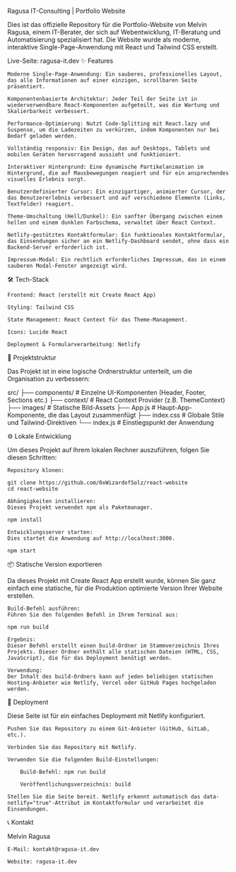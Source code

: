 Ragusa IT-Consulting | Portfolio Website

Dies ist das offizielle Repository für die Portfolio-Website von Melvin Ragusa, einem IT-Berater, der sich auf Webentwicklung, IT-Beratung und Automatisierung spezialisiert hat. Die Website wurde als moderne, interaktive Single-Page-Anwendung mit React und Tailwind CSS erstellt.

Live-Seite: ragusa-it.dev
✨ Features

    Moderne Single-Page-Anwendung: Ein sauberes, professionelles Layout, das alle Informationen auf einer einzigen, scrollbaren Seite präsentiert.

    Komponentenbasierte Architektur: Jeder Teil der Seite ist in wiederverwendbare React-Komponenten aufgeteilt, was die Wartung und Skalierbarkeit verbessert.

    Performance-Optimierung: Nutzt Code-Splitting mit React.lazy und Suspense, um die Ladezeiten zu verkürzen, indem Komponenten nur bei Bedarf geladen werden.

    Vollständig responsiv: Ein Design, das auf Desktops, Tablets und mobilen Geräten hervorragend aussieht und funktioniert.

    Interaktiver Hintergrund: Eine dynamische Partikelanimation im Hintergrund, die auf Mausbewegungen reagiert und für ein ansprechendes visuelles Erlebnis sorgt.

    Benutzerdefinierter Cursor: Ein einzigartiger, animierter Cursor, der das Benutzererlebnis verbessert und auf verschiedene Elemente (Links, Textfelder) reagiert.

    Theme-Umschaltung (Hell/Dunkel): Ein sanfter Übergang zwischen einem hellen und einem dunklen Farbschema, verwaltet über React Context.

    Netlify-gestütztes Kontaktformular: Ein funktionales Kontaktformular, das Einsendungen sicher an ein Netlify-Dashboard sendet, ohne dass ein Backend-Server erforderlich ist.

    Impressum-Modal: Ein rechtlich erforderliches Impressum, das in einem sauberen Modal-Fenster angezeigt wird.

🛠️ Tech-Stack

    Frontend: React (erstellt mit Create React App)

    Styling: Tailwind CSS

    State Management: React Context für das Theme-Management.

    Icons: Lucide React

    Deployment & Formularverarbeitung: Netlify

📂 Projektstruktur

Das Projekt ist in eine logische Ordnerstruktur unterteilt, um die Organisation zu verbessern:

src/
├── components/      # Einzelne UI-Komponenten (Header, Footer, Sections etc.)
├── context/         # React Context Provider (z.B. ThemeContext)
├── images/          # Statische Bild-Assets
├── App.js           # Haupt-App-Komponente, die das Layout zusammenfügt
├── index.css        # Globale Stile und Tailwind-Direktiven
└── index.js         # Einstiegspunkt der Anwendung

⚙️ Lokale Entwicklung

Um dieses Projekt auf Ihrem lokalen Rechner auszuführen, folgen Sie diesen Schritten:

    Repository klonen:

    git clone https://github.com/0xWizardofSolz/react-website
    cd react-website

    Abhängigkeiten installieren:
    Dieses Projekt verwendet npm als Paketmanager.

    npm install

    Entwicklungsserver starten:
    Dies startet die Anwendung auf http://localhost:3000.

    npm start

📦 Statische Version exportieren

Da dieses Projekt mit Create React App erstellt wurde, können Sie ganz einfach eine statische, für die Produktion optimierte Version Ihrer Website erstellen.

    Build-Befehl ausführen:
    Führen Sie den folgenden Befehl in Ihrem Terminal aus:

    npm run build

    Ergebnis:
    Dieser Befehl erstellt einen build-Ordner im Stammverzeichnis Ihres Projekts. Dieser Ordner enthält alle statischen Dateien (HTML, CSS, JavaScript), die für das Deployment benötigt werden.

    Verwendung:
    Der Inhalt des build-Ordners kann auf jeden beliebigen statischen Hosting-Anbieter wie Netlify, Vercel oder GitHub Pages hochgeladen werden.

🚀 Deployment

Diese Seite ist für ein einfaches Deployment mit Netlify konfiguriert.

    Pushen Sie das Repository zu einem Git-Anbieter (GitHub, GitLab, etc.).

    Verbinden Sie das Repository mit Netlify.

    Verwenden Sie die folgenden Build-Einstellungen:

        Build-Befehl: npm run build

        Veröffentlichungsverzeichnis: build

    Stellen Sie die Seite bereit. Netlify erkennt automatisch das data-netlify="true"-Attribut im Kontaktformular und verarbeitet die Einsendungen.

📞 Kontakt

Melvin Ragusa

    E-Mail: kontakt@ragusa-it.dev

    Website: ragusa-it.dev